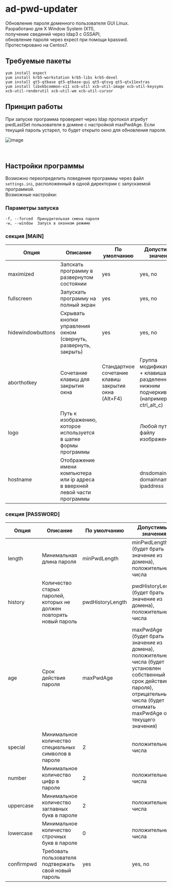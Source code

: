 # ad-pwd-updater

Обновление пароля доменного пользователя GUI Linux.<br>
Разработано для X Window System (X11),<br>
получение сведений через ldap3 с GSSAPI,<br>
обновление пароля через expect при помощи kpasswd.<br>
Протестировано на Centos7.<br>

## Требуемые пакеты
```
yum install expect
yum install krb5-workstation krb5-libs krb5-devel
yum install qt5-qtbase qt5-qtbase-gui qt5-qtsvg qt5-qtx11extras
yum install libxkbcommon-x11 xcb-util xcb-util-image xcb-util-keysyms xcb-util-renderutil xcb-util-wm xcb-util-cursor
```

## Принцип работы
При запуске программа проверяет через ldap протокол атрибут pwdLastSet пользователя в домене с настройкой maxPwdAge. Если текущий пароль устарел, то будет открыто окно для обновления пароля.

![image](https://github.com/MisterFuntikov/ad-pwd-updater/assets/69751509/c6764175-24c3-45e6-a95f-599976157860)

<br>

## Настройки программы
Возможно переопределить поведение программы через файл `settings.ini`, расположенный в одной директории с запускаемой программой. <br>
Возможные настройки:<br>

### Параметры запуска

```
-f, --forced  Принудительная смена пароля
-w, --window  Запуск в оконном режиме
```

### секция [MAIN]

| Опция | Описание | По умолчанию | Допустимые значения |
|-|-|-|-|
| maximized | Запскать программу в развернутом состоянии | yes | yes, no | 
| fullscreen | Запускать программу на полный экран | yes | yes, no |
| hidewindowbuttons | Скрывать кнопки управления окном (свернуть, развернуть, закрыть) | yes | yes, no |
| aborthotkey | Сочетание клавиш для закрытия окна | Стандартное сочетание клавиш закрытия окна (Alt+F4) | Группа модификаторов + клавиша разделенные нижним подчеркиванием (например ctrl_alt_c) |
| logo | Путь к изображению, которое используется в шапке формы программы | | Любой путь к файлу изображения |
| hostname | Отображение имени компьютера или ip адреса в вверхней левой части программы | | dnsdomainname, domainname, ip, ipaddress |

### секция [PASSWORD]

| Опция | Описание | По умолчанию | Допустимые значения |
|-|-|-|-|
| length | Минимальная длина пароля | minPwdLength | minPwdLength (будет брать значение из домена), положительные числа | 
| history | Количество старых паролей, которых не должен повторять новый пароль | pwdHistoryLength | pwdHistoryLength (будет брать значение из домена), положительные числа |
| age | Срок действия пароля | maxPwdAge | maxPwdAge (будет брать значение из домена), положительные числа (будет установлен собственный срок действия пароля), отрицательные числа (будет отнимать maxPwdAge от текущего значения) |
| special | Минимальное количество специальных символов в пароле | 2 | положительные числа |
| number | Минимальное количество цифр в пароле | 2 | положительные числа |
| uppercase | Минимальное количество заглавных букв в пароле | 2 | положительные числа |
| lowercase | Минимальное количество строчных букв в пароле | 0 | положительные числа |
| confirmpwd | Требовать пользователя подтвержать свой новый пароль | yes | yes, no |
<br>

